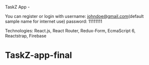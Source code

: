 TaskZ App - 



You can register or login with
username: johndoe@gmail.com(default sample name for internet use)
password: 11111111

Technologies:
React.js, 
React Router, 
Redux-Form, 
EcmaScript 6, 
Reactstrap, 
Firebase
# TaskZ-app-final
